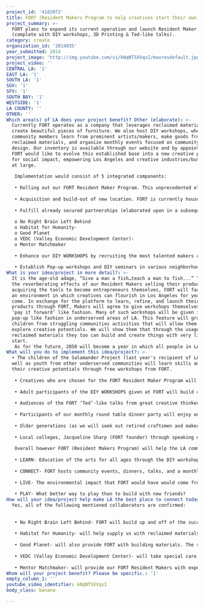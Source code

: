 ```yaml
---
project_id: '4102072'
title: FORT (Resident Makers Program to help creatives start their own companies).
project_summary: >-
  FORT plans to expand its current operation and launch Resident Maker Programs
  (complete with DIY workshops, 3D Printing & Ted-like talks).
category: create
organization_id: '2014035'
year_submitted: 2014
project_image: 'http://img.youtube.com/vi/kNqNTSXVqsI/maxresdefault.jpg'
project_video: ''
CENTRAL LA: '1'
EAST LA: '1'
SOUTH LA: '1'
SGV: '1'
SFV: '1'
SOUTH BAY: '1'
WESTSIDE: '1'
LA COUNTY: ''
OTHER: ''
Which area(s) of LA does your project benefit? Other (elaborate): >-
  Currently FORT operates as a company that leverages reclaimed materials to
  create beautiful pieces of furniture. We also host DIY workshops, where
  community members learn from prominent artists/makers, make goods from
  reclaimed materials, and organize monthly events focused on community and
  design. Our inventory is available through our website and by appointment.
  FORT would like to evolve this established base into a new creative paradigm
  for social impact, empowering Los Angeles and creative industries/businesses
  at large. 
   
   Implementation would consist of 5 integrated components:
    
   • Rolling out our FORT Resident Maker Program. This unprecedented element would consist of selecting local makers each month and giving them the tools they need to launch their creative product. We would provide necessary allotted space for them to work in our workshop, required machinery including 3D printers, professional photography for their piece, space in our online marketplace, as well as the mentorship and resources needed to make it in the world as a newfound artisan entrepreneur. 
   
   • Acquisition and build-out of new location. FORT is currently housed out of a 1,650 sq loft in DTLA. A bigger space with more accessibility and visibility would be a great help to us in this endeavor. 
   
   • Fulfill already secured partnerships (elaborated upon in a subsequent question below). FORT has collaborated with some incredible organizations in our time of operation. In our efforts to make LA the best place to create in 2050 we will partner with the following:
   
   o No Right Brain Left Behind
   o Habitat for Humanity- 
   o Good Planet
   o VEDC (Valley Economic Development Center)- 
   o Mentor Matchmaker
   
   • Enhance our DIY WORKSHOPS by recruiting the most talented makers and designers from all over the world to share their craft with locals. We are modeling this after Restaurant 57 who takes visiting chefs in from all over. We will do the same by inviting worldly makers who come through LA. 
   
   • Establish Pop-up workshops and DIY seminars in various neighborhoods across LA to distribute the knowledge, skills, and a platform to Angelenos from all different economic levels.
What is your idea/project in more detail?: >-
  It is the age-old adage, “Give a man a fish…teach a man to fish...” Through
  the reverberating effects of our Resident Makers selling their products and
  acquiring the tools to become entrepreneurs themselves, FORT will facilitate
  an environment in which creatives can flourish in Los Angeles for years to
  come. In exchange for the platform to learn, refine, and launch their creative
  products through FORT, Makers will agree to give workshops themselves in a
  ‘pay it forward’ like fashion. Many of such workshops will be given in a
  pop-up like fashion in underserved areas of LA. This feature will grant
  children from struggling communities activities that will allow them to
  explore creative potentials. We will show them that through the usage of
  reclaimed materials they too can build and create things with very little to
  start.
   As for the future, 2050 will become a year in which all people in LA have the community resources to make financial means through their own creative endeavors. Given the community that we are building with the workshops and events centered around design, it will be much more commonplace for Angelenos to congregate on these common grounds. The divide of East LA and West LA will blur as we all gather mid-point in DTLA to remember that young, playful spirit of building forts. In addition to the social impact FORT will have, we will also have an environmental impact as the increased usage of reclaimed materials will correspondingly decrease the waste accumulating in landfills. In the year 2050, building with all new materials will become a thing of the past. Our population will have made the realization that most of what we need to build with, both intellect and material, is already here…just waiting for us to behold. That by reclaiming the goods and materials we already have readily available, we can make anew through great design and ingenuity. Expanding the current operations of FORT would be an incredible step towards such a reality.
What will you do to implement this idea/project?: >-
  • The children of the Salamander Project (last year's recipient of LA 2050) as
  well as youth from other underserved communities will learn skills and explore
  their creative potentials through free workshops from FORT. 
   
   • Creatives who are chosen for the FORT Resident Maker Program will launch their product and be given resources to embark on their businesses.
   
   • Adult participants of the DIY WORKSHOPS given at FORT will build connections as well as pieces they get to take home with them.
   
   • Audiences of the FORT ‘Ted’-like talks from great creative thinkers and designers will leave inspired and excited about new perspectives.
   
   • Participants of our monthly round table dinner party will enjoy one another and provocative questions/table discussions about how to foster a better LA culture.
   
   • Older generations (as we will seek out retired craftsmen and makers to give talks and workshops) will pass on their incredibly valuable knowledge and experience the joy of knowing they are a necessary component of our society.
   
   • Local colleges, Jacqueline Sharp (FORT founder) through speaking engagements will give talks about entrepreneurialism and creating your own job in this new economy.
   
   Overall however FORT (Resident Makers Program) will help the LA community at large because it incredibly integrated with all of the 5 categories of LA2050.
   
   • LEARN- Education of the arts for all ages through the DIY workshops and lectures given at FORT.
   
   • CONNECT- FORT hosts community events, dinners, talks, and a monthly event that features a creative elderly who has much to share…bridging the gap between the young and the old.
   
   • LIVE- The environmental impact that FORT would have would come from diverting materials away from the landfills through the primary use of reclaimed materials.
   
   • PLAY- What better way to play than to build with new friends?
How will your idea/project help make LA the best place to connect today? In LA2050?: |-
  Yes, all of the following mentioned collaborators are confirmed:
   
   
   • No Right Brain Left Behind- FORT will build up and off of the success of past and future recipients of LA2050. We are partnering with NRBLB by giving free DIY workshops to kids of the Salamander Project who struggle with challenging circumstances. Such workshops will go hand in hand with their educational curriculum (ie if they are learning about electricity/Thomas Edison FORT will give a workshop to them on wiring lamps). 
   
   • Habitat for Humanity- will help supply us with reclaimed materials from which we build in return we help build homes and give workshops.
   
   • Good Planet- will also provide FORT with building materials. The supply from Good Planet comes directly from recycling the wasted wood, rope, metal, ect. that is ever flowing from commercial and movie set productions.
   
   • VEDC (Valley Economic Development Center)- will take special care of our FORT Resident Makers with one on one sessions with expert professionals who will help them start their own business after launching their product through FORT.
   
   • Mentor Matchmaker- will provide our FORT Resident Makers with experienced mentors to guide them in their journey of creating a career out of their creative passion.
Whom will your project benefit? Please be specific.: '1'
empty_column_1: ''
youtube_video_identifier: kNqNTSXVqsI
body_class: banana

---
```

